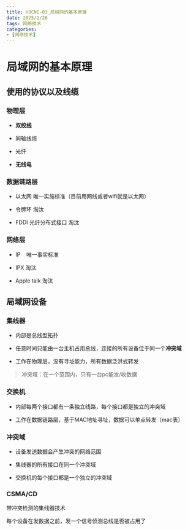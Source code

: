 ```yaml
---
title: H3CNE-03_局域网的基本原理
date: 2025/1/26
tags: 网络技术
categories: 
- [网络技术]
---
```


# 局域网的基本原理

## 使用的协议以及线缆

### 物理层

- **双绞线**

- 同轴线缆

- 光纤

- **无线电**

### 数据链路层

- 以太网  唯一实施标准（目前用网线或者wifi就是以太网）

- 令牌环  淘汰

- FDDI     光纤分布式接口    淘汰

### 网络层

- IP    唯一事实标准

- IPX  淘汰

- Apple talk   淘汰

## 局域网设备

### 集线器

- 内部是总线型拓扑

- 任意时间只能由一台主机占用总线，连接的所有设备位于同一个**冲突域**

- 工作在物理层，没有寻址能力，所有数据泛洪式转发

> 冲突域：在一个范围内，只有一台pc能发/收数据

### 交换机

- 内部每两个接口都有一条独立线路，每个接口都是独立的冲突域

- 工作在数据链路层，基于MAC地址寻址，数据可以单点转发（mac表）

### 冲突域

-  设备发送数据会产生冲突的网络范围

- 集线器的所有接口在同一个冲突域

- 交换机的每个接口都是一个独立的冲突域

### CSMA/CD

带冲突检测的集线器技术

每个设备在发数据之前，发一个信号侦测总线是否被占用了


